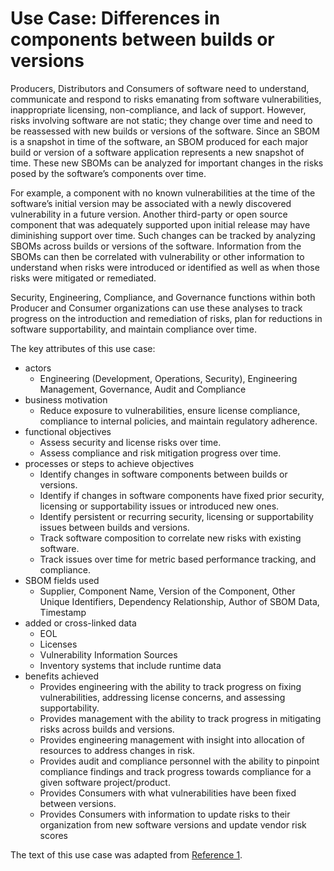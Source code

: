 # Use Case: Differences in components between builds or versions

Producers, Distributors and Consumers of software 
need to understand, communicate and respond to 
risks emanating from software vulnerabilities, 
inappropriate licensing, non-compliance, and lack of support. 
However, risks involving software are not static; 
they change over time and need to be reassessed 
with new builds or versions of the software. 
Since an SBOM is a snapshot in time of the software, 
an SBOM produced for each major build or version 
of a software application represents a new snapshot of time. 
These new SBOMs can be analyzed for important changes 
in the risks posed by the software’s components over time.

For example, a component with no known vulnerabilities 
at the time of the software’s initial version 
may be associated with a newly discovered vulnerability 
in a future version. 
Another third-party or open source component 
that was adequately supported upon initial release 
may have diminishing support over time. 
Such changes can be tracked by analyzing SBOMs 
across builds or versions of the software. 
Information from the SBOMs can then be correlated with vulnerability 
or other information to understand when risks were introduced 
or identified as well as when those risks were mitigated or remediated.

Security, Engineering, Compliance, and Governance functions 
within both Producer and Consumer organizations can use these analyses 
to track progress on the introduction and remediation of risks, 
plan for reductions in software supportability, 
and maintain compliance over time. 

The key attributes of this use case:

* actors
   - Engineering (Development, Operations, Security), Engineering Management, Governance, Audit and Compliance
* business motivation
   - Reduce exposure to vulnerabilities, ensure license compliance, compliance to internal policies, and maintain regulatory adherence.
* functional objectives
   - Assess security and license risks over time.
   - Assess compliance and risk mitigation progress over time.
* processes or steps to achieve objectives
   - Identify changes in software components between builds or versions.
   - Identify if changes in software components have fixed prior security, licensing or supportability issues or introduced new ones. 
   - Identify persistent or recurring security, licensing or supportability issues between builds and versions.
   - Track software composition to correlate new risks with existing software. 
   - Track issues over time for metric based performance tracking, and compliance.
* SBOM fields used
   - Supplier, Component Name, Version of the Component,
Other Unique Identifiers, Dependency Relationship, Author of
SBOM Data, Timestamp
* added or cross-linked data
   - EOL 
   - Licenses
   - Vulnerability Information Sources 
   - Inventory systems that include runtime data
* benefits achieved
   - Provides engineering with the ability to track progress on fixing vulnerabilities, addressing license concerns, and assessing supportability.
   - Provides management with the ability to track progress in mitigating risks across builds and versions.
   - Provides engineering management with insight into allocation of resources to address changes in risk.
   - Provides audit and compliance personnel with the ability to pinpoint compliance findings and track progress towards compliance for a given software project/product.
   - Provides Consumers with what vulnerabilities have been fixed between versions.
   - Provides Consumers with information to update risks to their organization from new software versions and update vendor risk scores


The text of this use case was adapted from [Reference 1](./README.md#references).

